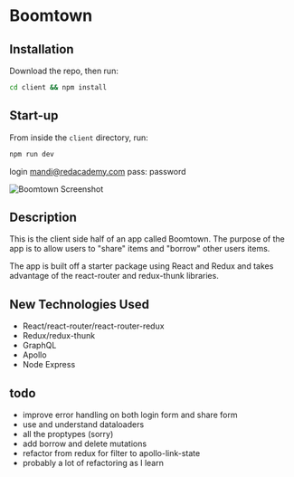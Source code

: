 # Boomtown

## Installation

Download the repo, then run:

```bash
cd client && npm install
```

## Start-up

From inside the `client` directory, run:

```bash
npm run dev
```

login mandi@redacademy.com
pass: password

![Boomtown Screenshot](https://i.imgur.com/jHseZuW.png)

## Description

This is the client side half of an app called Boomtown. The purpose of the app is to allow users to "share" items and "borrow" other users items.

The app is built off a starter package using React and Redux and takes advantage of the react-router and redux-thunk libraries.

## New Technologies Used

* React/react-router/react-router-redux
* Redux/redux-thunk
* GraphQL
* Apollo
* Node Express

## todo

* improve error handling on both login form and share form
* use and understand dataloaders
* all the proptypes (sorry)
* add borrow and delete mutations
* refactor from redux for filter to apollo-link-state
* probably a lot of refactoring as I learn
